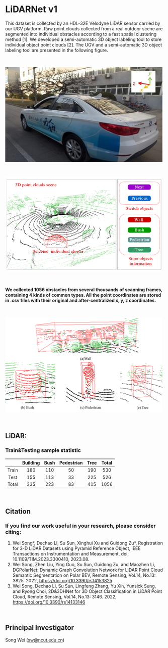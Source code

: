 # LiDARNet v1

This dataset is collected by an HDL-32E Velodyne LiDAR sensor carried by our UGV platform. Raw point clouds collected from a real outdoor scene are segmented into individual obstacles according to a fast spatial clustering method [1]. We developed a semi-automatic 3D object labeling tool to store individual object point clouds [2]. The UGV and a semi-automatic 3D object labeling tool are presented in the following figure. 

&nbsp;
<p float="left">
    <img width="500" height="300" src="images/Car.jpg"/>

</p>
&nbsp;
<p float="left">
    <img width="500" height="300" src="images/Tool1.png"/>
</p>
&nbsp;

**We collected 1056 obstacles from several thousands of scanning frames, containing 4 kinds of common types. All the point coordinates are stored in .csv files with their original and after-centralized x, y, z coordinates.**

&nbsp;
<p float="left">
    <img width="500" height="300" src="images/Tool2.png"/>
</p>

&nbsp;

## LiDAR:
### Train&Testing sample statistic

|       | Building | Bush | Pedestrian | Tree | Total |
| :---: | :---:    |:---: |      :---: |:---: | :---: |
| Train | 180 | 110 | 50 | 190 | 530 |
| Test  | 155 | 113 | 33 | 225 | 526 |
| Total | 335 | 223 | 83 | 415 | 1056 |

&nbsp;
## Citation
### If you find our work useful in your research, please consider citing:

1.	Wei Song*, Dechao Li, Su Sun, Xinghui Xu and Guidong Zu*, Registration for 3-D LiDAR Datasets using Pyramid Reference Object, IEEE Transactions on Instrumentation and Measurement, doi: 10.1109/TIM.2023.3300410, 2023.08.
2.	Wei Song, Zhen Liu, Ying Guo, Su Sun, Guidong Zu, and Maozhen Li, DGPolarNet: Dynamic Graph Convolution Network for LiDAR Point Cloud Semantic Segmentation on Polar BEV, Remote Sensing, Vol.14, No.13: 3825. 2022, https://doi.org/10.3390/rs14153825
3.	Wei Song, Dechao Li, Su Sun, Lingfeng Zhang, Yu Xin, Yunsick Sung, and Ryong Choi, 2D&3DHNet for 3D Object Classification in LiDAR Point Cloud, Remote Sensing, Vol.14, No.13: 3146. 2022, https://doi.org/10.3390/rs14133146

&nbsp;
## Principal Investigator
Song Wei (sw@ncut.edu.cn)

&nbsp;

